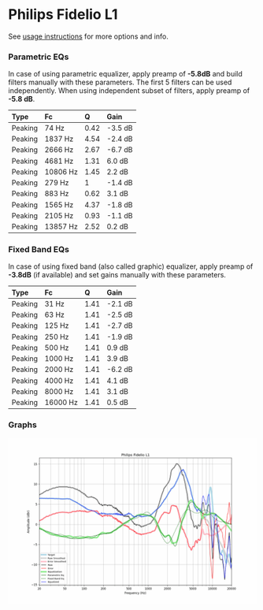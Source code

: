 # Philips Fidelio L1
See [usage instructions](https://github.com/jaakkopasanen/AutoEq#usage) for more options and info.

### Parametric EQs
In case of using parametric equalizer, apply preamp of **-5.8dB** and build filters manually
with these parameters. The first 5 filters can be used independently.
When using independent subset of filters, apply preamp of **-5.8 dB**.

| Type    | Fc       |    Q | Gain    |
|:--------|:---------|:-----|:--------|
| Peaking | 74 Hz    | 0.42 | -3.5 dB |
| Peaking | 1837 Hz  | 4.54 | -2.4 dB |
| Peaking | 2666 Hz  | 2.67 | -6.7 dB |
| Peaking | 4681 Hz  | 1.31 | 6.0 dB  |
| Peaking | 10806 Hz | 1.45 | 2.2 dB  |
| Peaking | 279 Hz   | 1    | -1.4 dB |
| Peaking | 883 Hz   | 0.62 | 3.1 dB  |
| Peaking | 1565 Hz  | 4.37 | -1.8 dB |
| Peaking | 2105 Hz  | 0.93 | -1.1 dB |
| Peaking | 13857 Hz | 2.52 | 0.2 dB  |

### Fixed Band EQs
In case of using fixed band (also called graphic) equalizer, apply preamp of **-3.8dB**
(if available) and set gains manually with these parameters.

| Type    | Fc       |    Q | Gain    |
|:--------|:---------|:-----|:--------|
| Peaking | 31 Hz    | 1.41 | -2.1 dB |
| Peaking | 63 Hz    | 1.41 | -2.5 dB |
| Peaking | 125 Hz   | 1.41 | -2.7 dB |
| Peaking | 250 Hz   | 1.41 | -1.9 dB |
| Peaking | 500 Hz   | 1.41 | 0.9 dB  |
| Peaking | 1000 Hz  | 1.41 | 3.9 dB  |
| Peaking | 2000 Hz  | 1.41 | -6.2 dB |
| Peaking | 4000 Hz  | 1.41 | 4.1 dB  |
| Peaking | 8000 Hz  | 1.41 | 3.1 dB  |
| Peaking | 16000 Hz | 1.41 | 0.5 dB  |

### Graphs
![](./Philips%20Fidelio%20L1.png)